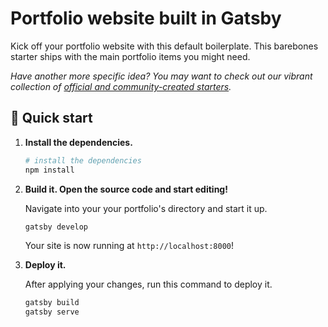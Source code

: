 # Portfolio website built in Gatsby

Kick off your portfolio website with this default boilerplate. This barebones starter ships with the main portfolio items you might need.

_Have another more specific idea? You may want to check out our vibrant collection of [official and community-created starters](https://www.gatsbyjs.org/docs/gatsby-starters/)._

## 🚀 Quick start

1. **Install the dependencies.**

   ```sh
   # install the dependencies
   npm install
   ```

2. **Build it. Open the source code and start editing!**

   Navigate into your your portfolio's directory and start it up.

   ```sh
   gatsby develop
   ```

   Your site is now running at `http://localhost:8000`!

3. **Deploy it.**

   After applying your changes, run this command to deploy it.

   ```sh
   gatsby build
   gatsby serve
   ```
